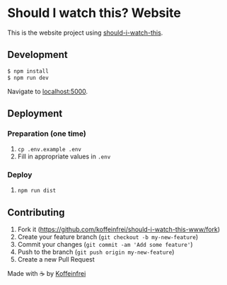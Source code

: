 # Should I watch this? Website

This is the website project using [should-i-watch-this](https://github.com/koffeinfrei/should-i-watch-this).

## Development

```bash
$ npm install
$ npm run dev
```

Navigate to [localhost:5000](http://localhost:5000).

## Deployment

### Preparation (one time)

1. `cp .env.example .env`
1. Fill in appropriate values in `.env`

### Deploy

1. `npm run dist`

## Contributing

1. Fork it (<https://github.com/koffeinfrei/should-i-watch-this-www/fork>)
2. Create your feature branch (`git checkout -b my-new-feature`)
3. Commit your changes (`git commit -am 'Add some feature'`)
4. Push to the branch (`git push origin my-new-feature`)
5. Create a new Pull Request

Made with :coffee: by [Koffeinfrei](https://github.com/koffeinfrei)
